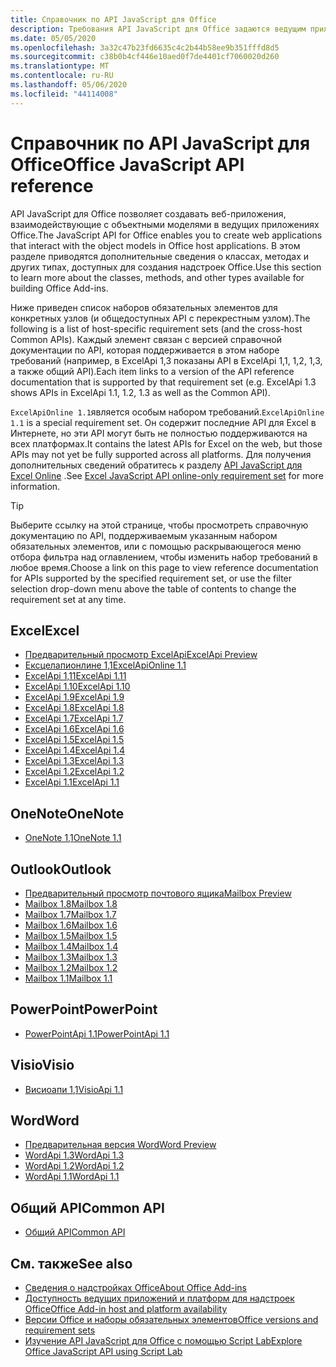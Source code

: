 ```yaml
---
title: Справочник по API JavaScript для Office
description: Требования API JavaScript для Office задаются ведущим приложением.
ms.date: 05/05/2020
ms.openlocfilehash: 3a32c47b23fd6635c4c2b44b58ee9b351fffd8d5
ms.sourcegitcommit: c38b0b4cf446e10aed0f7de4401cf7060020d260
ms.translationtype: MT
ms.contentlocale: ru-RU
ms.lasthandoff: 05/06/2020
ms.locfileid: "44114008"
---
```

# <a name="office-javascript-api-reference"></a><span data-ttu-id="ed5a2-103">Справочник по API JavaScript для Office</span><span class="sxs-lookup"><span data-stu-id="ed5a2-103">Office JavaScript API reference</span></span>

<span data-ttu-id="ed5a2-104">API JavaScript для Office позволяет создавать веб-приложения, взаимодействующие с объектными моделями в ведущих приложениях Office.</span><span class="sxs-lookup"><span data-stu-id="ed5a2-104">The JavaScript API for Office enables you to create web applications that interact with the object models in Office host applications.</span></span> <span data-ttu-id="ed5a2-105">В этом разделе приводятся дополнительные сведения о классах, методах и других типах, доступных для создания надстроек Office.</span><span class="sxs-lookup"><span data-stu-id="ed5a2-105">Use this section to learn more about the classes, methods, and other types available for building Office Add-ins.</span></span>

<span data-ttu-id="ed5a2-106">Ниже приведен список наборов обязательных элементов для конкретных узлов (и общедоступных API с перекрестным узлом).</span><span class="sxs-lookup"><span data-stu-id="ed5a2-106">The following is a list of host-specific requirement sets (and the cross-host Common APIs).</span></span> <span data-ttu-id="ed5a2-107">Каждый элемент связан с версией справочной документации по API, которая поддерживается в этом наборе требований (например, в ExcelApi 1,3 показаны API в ExcelApi 1,1, 1,2, 1,3, а также общий API).</span><span class="sxs-lookup"><span data-stu-id="ed5a2-107">Each item links to a version of the API reference documentation that is supported by that requirement set (e.g. ExcelApi 1.3 shows APIs in ExcelApi 1.1, 1.2, 1.3 as well as the Common API).</span></span>

<span data-ttu-id="ed5a2-108">`ExcelApiOnline 1.1`является особым набором требований.</span><span class="sxs-lookup"><span data-stu-id="ed5a2-108">`ExcelApiOnline 1.1` is a special requirement set.</span></span> <span data-ttu-id="ed5a2-109">Он содержит последние API для Excel в Интернете, но эти API могут быть не полностью поддерживаются на всех платформах.</span><span class="sxs-lookup"><span data-stu-id="ed5a2-109">It contains the latest APIs for Excel on the web, but those APIs may not yet be fully supported across all platforms.</span></span> <span data-ttu-id="ed5a2-110">Для получения дополнительных сведений обратитесь к разделу [API JavaScript для Excel Online](/office/dev/add-ins/reference/requirement-sets/excel-api-online-requirement-set) .</span><span class="sxs-lookup"><span data-stu-id="ed5a2-110">See [Excel JavaScript API online-only requirement set](/office/dev/add-ins/reference/requirement-sets/excel-api-online-requirement-set) for more information.</span></span>

> [!TIP]
> <span data-ttu-id="ed5a2-111">Выберите ссылку на этой странице, чтобы просмотреть справочную документацию по API, поддерживаемым указанным набором обязательных элементов, или с помощью раскрывающегося меню отбора фильтра над оглавлением, чтобы изменить набор требований в любое время.</span><span class="sxs-lookup"><span data-stu-id="ed5a2-111">Choose a link on this page to view reference documentation for APIs supported by the specified requirement set, or use the filter selection drop-down menu above the table of contents to change the requirement set at any time.</span></span>

## <a name="excel"></a><span data-ttu-id="ed5a2-112">Excel</span><span class="sxs-lookup"><span data-stu-id="ed5a2-112">Excel</span></span>

- [<span data-ttu-id="ed5a2-113">Предварительный просмотр ExcelApi</span><span class="sxs-lookup"><span data-stu-id="ed5a2-113">ExcelApi Preview</span></span>](/javascript/api/excel?view=excel-js-preview)
- [<span data-ttu-id="ed5a2-114">Ексцелапионлине 1,1</span><span class="sxs-lookup"><span data-stu-id="ed5a2-114">ExcelApiOnline 1.1</span></span>](/javascript/api/excel?view=excel-js-online)
- [<span data-ttu-id="ed5a2-115">ExcelApi 1,11</span><span class="sxs-lookup"><span data-stu-id="ed5a2-115">ExcelApi 1.11</span></span>](/javascript/api/excel?view=excel-js-1.11)
- [<span data-ttu-id="ed5a2-116">ExcelApi 1.10</span><span class="sxs-lookup"><span data-stu-id="ed5a2-116">ExcelApi 1.10</span></span>](/javascript/api/excel?view=excel-js-1.10)
- [<span data-ttu-id="ed5a2-117">ExcelApi 1.9</span><span class="sxs-lookup"><span data-stu-id="ed5a2-117">ExcelApi 1.9</span></span>](/javascript/api/excel?view=excel-js-1.9)
- [<span data-ttu-id="ed5a2-118">ExcelApi 1.8</span><span class="sxs-lookup"><span data-stu-id="ed5a2-118">ExcelApi 1.8</span></span>](/javascript/api/excel?view=excel-js-1.8)
- [<span data-ttu-id="ed5a2-119">ExcelApi 1.7</span><span class="sxs-lookup"><span data-stu-id="ed5a2-119">ExcelApi 1.7</span></span>](/javascript/api/excel?view=excel-js-1.7)
- [<span data-ttu-id="ed5a2-120">ExcelApi 1.6</span><span class="sxs-lookup"><span data-stu-id="ed5a2-120">ExcelApi 1.6</span></span>](/javascript/api/excel?view=excel-js-1.6)
- [<span data-ttu-id="ed5a2-121">ExcelApi 1.5</span><span class="sxs-lookup"><span data-stu-id="ed5a2-121">ExcelApi 1.5</span></span>](/javascript/api/excel?view=excel-js-1.5)
- [<span data-ttu-id="ed5a2-122">ExcelApi 1.4</span><span class="sxs-lookup"><span data-stu-id="ed5a2-122">ExcelApi 1.4</span></span>](/javascript/api/excel?view=excel-js-1.4)
- [<span data-ttu-id="ed5a2-123">ExcelApi 1.3</span><span class="sxs-lookup"><span data-stu-id="ed5a2-123">ExcelApi 1.3</span></span>](/javascript/api/excel?view=excel-js-1.3)
- [<span data-ttu-id="ed5a2-124">ExcelApi 1.2</span><span class="sxs-lookup"><span data-stu-id="ed5a2-124">ExcelApi 1.2</span></span>](/javascript/api/excel?view=excel-js-1.2)
- [<span data-ttu-id="ed5a2-125">ExcelApi 1.1</span><span class="sxs-lookup"><span data-stu-id="ed5a2-125">ExcelApi 1.1</span></span>](/javascript/api/excel?view=excel-js-1.1)

## <a name="onenote"></a><span data-ttu-id="ed5a2-126">OneNote</span><span class="sxs-lookup"><span data-stu-id="ed5a2-126">OneNote</span></span>

- [<span data-ttu-id="ed5a2-127">OneNote 1,1</span><span class="sxs-lookup"><span data-stu-id="ed5a2-127">OneNote 1.1</span></span>](/javascript/api/onenote?view=onenote-js-1.1)

## <a name="outlook"></a><span data-ttu-id="ed5a2-128">Outlook</span><span class="sxs-lookup"><span data-stu-id="ed5a2-128">Outlook</span></span>

- [<span data-ttu-id="ed5a2-129">Предварительный просмотр почтового ящика</span><span class="sxs-lookup"><span data-stu-id="ed5a2-129">Mailbox Preview</span></span>](/javascript/api/outlook?view=outlook-js-preview)
- [<span data-ttu-id="ed5a2-130">Mailbox 1.8</span><span class="sxs-lookup"><span data-stu-id="ed5a2-130">Mailbox 1.8</span></span>](/javascript/api/outlook?view=outlook-js-1.8)
- [<span data-ttu-id="ed5a2-131">Mailbox 1.7</span><span class="sxs-lookup"><span data-stu-id="ed5a2-131">Mailbox 1.7</span></span>](/javascript/api/outlook?view=outlook-js-1.7)
- [<span data-ttu-id="ed5a2-132">Mailbox 1.6</span><span class="sxs-lookup"><span data-stu-id="ed5a2-132">Mailbox 1.6</span></span>](/javascript/api/outlook?view=outlook-js-1.6)
- [<span data-ttu-id="ed5a2-133">Mailbox 1.5</span><span class="sxs-lookup"><span data-stu-id="ed5a2-133">Mailbox 1.5</span></span>](/javascript/api/outlook?view=outlook-js-1.5)
- [<span data-ttu-id="ed5a2-134">Mailbox 1.4</span><span class="sxs-lookup"><span data-stu-id="ed5a2-134">Mailbox 1.4</span></span>](/javascript/api/outlook?view=outlook-js-1.4)
- [<span data-ttu-id="ed5a2-135">Mailbox 1.3</span><span class="sxs-lookup"><span data-stu-id="ed5a2-135">Mailbox 1.3</span></span>](/javascript/api/outlook?view=outlook-js-1.3)
- [<span data-ttu-id="ed5a2-136">Mailbox 1.2</span><span class="sxs-lookup"><span data-stu-id="ed5a2-136">Mailbox 1.2</span></span>](/javascript/api/outlook?view=outlook-js-1.2)
- [<span data-ttu-id="ed5a2-137">Mailbox 1.1</span><span class="sxs-lookup"><span data-stu-id="ed5a2-137">Mailbox 1.1</span></span>](/javascript/api/outlook?view=outlook-js-1.1)

## <a name="powerpoint"></a><span data-ttu-id="ed5a2-138">PowerPoint</span><span class="sxs-lookup"><span data-stu-id="ed5a2-138">PowerPoint</span></span>

- [<span data-ttu-id="ed5a2-139">PowerPointApi 1.1</span><span class="sxs-lookup"><span data-stu-id="ed5a2-139">PowerPointApi 1.1</span></span>](/javascript/api/powerpoint?view=powerpoint-js-1.1)

## <a name="visio"></a><span data-ttu-id="ed5a2-140">Visio</span><span class="sxs-lookup"><span data-stu-id="ed5a2-140">Visio</span></span>

- [<span data-ttu-id="ed5a2-141">Висиоапи 1,1</span><span class="sxs-lookup"><span data-stu-id="ed5a2-141">VisioApi 1.1</span></span>](/javascript/api/visio?view=visio-js-1.1)

## <a name="word"></a><span data-ttu-id="ed5a2-142">Word</span><span class="sxs-lookup"><span data-stu-id="ed5a2-142">Word</span></span>

- [<span data-ttu-id="ed5a2-143">Предварительная версия Word</span><span class="sxs-lookup"><span data-stu-id="ed5a2-143">Word Preview</span></span>](/javascript/api/word?view=word-js-preview)
- [<span data-ttu-id="ed5a2-144">WordApi 1.3</span><span class="sxs-lookup"><span data-stu-id="ed5a2-144">WordApi 1.3</span></span>](/javascript/api/word?view=word-js-1.3)
- [<span data-ttu-id="ed5a2-145">WordApi 1.2</span><span class="sxs-lookup"><span data-stu-id="ed5a2-145">WordApi 1.2</span></span>](/javascript/api/word?view=word-js-1.2)
- [<span data-ttu-id="ed5a2-146">WordApi 1.1</span><span class="sxs-lookup"><span data-stu-id="ed5a2-146">WordApi 1.1</span></span>](/javascript/api/word?view=word-js-1.1)

## <a name="common-api"></a><span data-ttu-id="ed5a2-147">Общий API</span><span class="sxs-lookup"><span data-stu-id="ed5a2-147">Common API</span></span>

- [<span data-ttu-id="ed5a2-148">Общий API</span><span class="sxs-lookup"><span data-stu-id="ed5a2-148">Common API</span></span>](/javascript/api/office?view=common-js)

## <a name="see-also"></a><span data-ttu-id="ed5a2-149">См. также</span><span class="sxs-lookup"><span data-stu-id="ed5a2-149">See also</span></span>

- [<span data-ttu-id="ed5a2-150">Сведения о надстройках Office</span><span class="sxs-lookup"><span data-stu-id="ed5a2-150">About Office Add-ins</span></span>](/office/dev/add-ins/overview)
- [<span data-ttu-id="ed5a2-151">Доступность ведущих приложений и платформ для надстроек Office</span><span class="sxs-lookup"><span data-stu-id="ed5a2-151">Office Add-in host and platform availability</span></span>](/office/dev/add-ins/overview/office-add-in-availability)
- [<span data-ttu-id="ed5a2-152">Версии Office и наборы обязательных элементов</span><span class="sxs-lookup"><span data-stu-id="ed5a2-152">Office versions and requirement sets</span></span>](/office/dev/add-ins/develop/office-versions-and-requirement-sets)
- [<span data-ttu-id="ed5a2-153">Изучение API JavaScript для Office с помощью Script Lab</span><span class="sxs-lookup"><span data-stu-id="ed5a2-153">Explore Office JavaScript API using Script Lab</span></span>](/office/dev/add-ins/overview/explore-with-script-lab)
